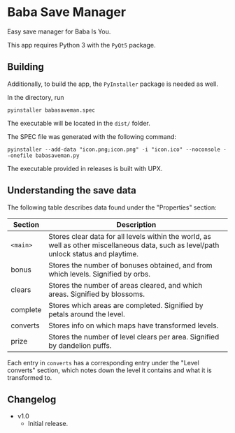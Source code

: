 # Baba Save Manager
Easy save manager for Baba Is You.

This app requires Python 3 with the `PyQt5` package.

## Building
Additionally, to build the app, the `PyInstaller` package is needed as well.

In the directory, run
```
pyinstaller babasaveman.spec 
```

The executable will be located in the `dist/` folder.

The SPEC file was generated with the following command:
```
pyinstaller --add-data "icon.png;icon.png" -i "icon.ico" --noconsole --onefile babasaveman.py
```

The executable provided in releases is built with UPX.

## Understanding the save data
The following table describes data found under the "Properties" section:

Section  | Description
---------|-------------
`<main>` | Stores clear data for all levels within the world, as well as other miscellaneous data, such as level/path unlock status and playtime.
bonus    | Stores the number of bonuses obtained, and from which levels. Signified by orbs.
clears   | Stores the number of areas cleared, and which areas. Signified by blossoms.
complete | Stores which areas are completed. Signified by petals around the level.
converts | Stores info on which maps have transformed levels.
prize    | Stores the number of level clears per area. Signified by dandelion puffs.

Each entry in `converts` has a corresponding entry under the "Level converts" section,
which notes down the level it contains and what it is transformed to.

## Changelog
- v1.0
  - Initial release.
